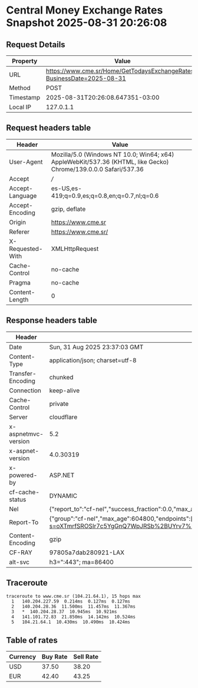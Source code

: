 # Central Money Exchange Rates Snapshot 2025-08-31 20:26:08
## Request Details

| Property | Value |
|----------|-------|
| URL | https://www.cme.sr/Home/GetTodaysExchangeRates/?BusinessDate=2025-08-31 |
| Method | POST |
| Timestamp | 2025-08-31T20:26:08.647351-03:00 |
| Local IP | 127.0.1.1 |
    
## Request headers table

| Header | Value |
|--------|-------|
| User-Agent | Mozilla/5.0 (Windows NT 10.0; Win64; x64) AppleWebKit/537.36 (KHTML, like Gecko) Chrome/139.0.0.0 Safari/537.36 |
| Accept | */* |
| Accept-Language | es-US,es-419;q=0.9,es;q=0.8,en;q=0.7,nl;q=0.6 |
| Accept-Encoding | gzip, deflate |
| Origin | https://www.cme.sr |
| Referer | https://www.cme.sr/ |
| X-Requested-With | XMLHttpRequest |
| Cache-Control | no-cache |
| Pragma | no-cache |
| Content-Length | 0 |

    
## Response headers table
| Header | Value |
|--------|-------|
| Date | Sun, 31 Aug 2025 23:37:03 GMT |
| Content-Type | application/json; charset=utf-8 |
| Transfer-Encoding | chunked |
| Connection | keep-alive |
| Cache-Control | private |
| Server | cloudflare |
| x-aspnetmvc-version | 5.2 |
| x-aspnet-version | 4.0.30319 |
| x-powered-by | ASP.NET |
| cf-cache-status | DYNAMIC |
| Nel | {"report_to":"cf-nel","success_fraction":0.0,"max_age":604800} |
| Report-To | {"group":"cf-nel","max_age":604800,"endpoints":[{"url":"https://a.nel.cloudflare.com/report/v4?s=oXTmrfSROSIr7c5YgGnQ7WpJRSb%2BUYrv7%2B4NXe3PQhsWoT3RCnpvkuDYMm2%2BD5j0QQHdMy1MftoONm4CzbPu2c2sdmqjkmHuf%2FQ%3D"}]} |
| Content-Encoding | gzip |
| CF-RAY | 97805a7dab280921-LAX |
| alt-svc | h3=":443"; ma=86400 |

## Traceroute 

```
traceroute to www.cme.sr (104.21.64.1), 15 hops max
  1   140.204.227.59  0.214ms  0.127ms  0.127ms 
  2   140.204.28.36  11.500ms  11.457ms  11.367ms 
  3   *  140.204.28.37  10.945ms  10.921ms 
  4   141.101.72.83  21.850ms  14.142ms  10.524ms 
  5   104.21.64.1  10.430ms  10.490ms  10.424ms 

```


## Table of rates

| Currency | Buy Rate | Sell Rate |
|----------|----------|-----------|
| USD | 37.50 | 38.20 |
| EUR | 42.40 | 43.25 |
